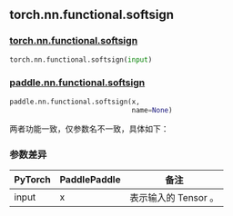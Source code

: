 ## torch.nn.functional.softsign

### [torch.nn.functional.softsign](https://pytorch.org/docs/stable/generated/torch.nn.functional.softsign.html?highlight=softsign#torch.nn.functional.softsign)

```python
torch.nn.functional.softsign(input)
```

### [paddle.nn.functional.softsign](https://www.paddlepaddle.org.cn/documentation/docs/zh/api/paddle/nn/functional/softsign_cn.html)

```python
paddle.nn.functional.softsign(x,
                              name=None)
```

两者功能一致，仅参数名不一致，具体如下：
### 参数差异
| PyTorch       | PaddlePaddle | 备注                                                   |
| ------------- | ------------ | ------------------------------------------------------ |
| input           | x           | 表示输入的 Tensor 。               |
